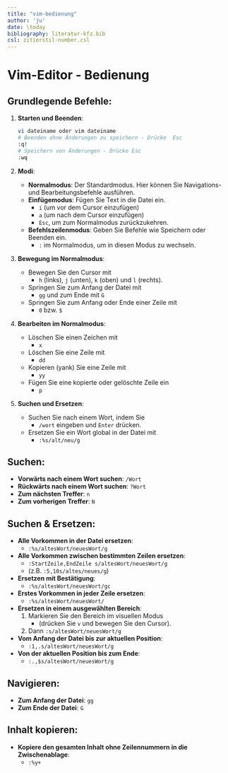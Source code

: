 ```yaml
---
title: "vim-bedienung"
author: 'ju'
date: \today
bibliography: literatur-kfz.bib
csl: zitierstil-number.csl
---
```

<!-----------------------------------------------------------------------
ju 5-2-24 vim-bedienung.md
pandoc vim-bedienung.md -o vim-bedienung.html -c inhalt.css --mathjax
------------------------------------------------------------------------->
# Vim-Editor - Bedienung

## Grundlegende Befehle:

1. **Starten und Beenden**:
   ```bash
   vi dateiname oder vim dateiname
   # Beenden ohne Änderungen zu speichern - Drücke  Esc
   :q!
   # Speichern von Änderungen - Drücke Esc
   :wq
   ```

1. **Modi**:
   - **Normalmodus**: Der Standardmodus. Hier können Sie Navigations- und Bearbeitungsbefehle ausführen.
   - **Einfügemodus**: Fügen Sie Text in die Datei ein.
       - `i` (um vor dem Cursor einzufügen)
       - `a` (um nach dem Cursor einzufügen)
       - `Esc`, um zum Normalmodus zurückzukehren.
   - **Befehlszeilenmodus**: Geben Sie Befehle wie Speichern oder Beenden ein.
       - `:` im Normalmodus, um in diesen Modus zu wechseln.

2. **Bewegung im Normalmodus**:
   - Bewegen Sie den Cursor mit
     - `h` (links), `j` (unten), `k` (oben) und `l` (rechts).
   - Springen Sie zum Anfang der Datei mit
     - `gg` und zum Ende mit `G`
   - Springen Sie zum Anfang oder Ende einer Zeile mit
     - `0` bzw. `$`

3. **Bearbeiten im Normalmodus**:
   - Löschen Sie einen Zeichen mit
     - `x`
   - Löschen Sie eine Zeile mit
     - `dd`
   - Kopieren (yank) Sie eine Zeile mit
     - `yy`
   - Fügen Sie eine kopierte oder gelöschte Zeile ein
     - `p`

4. **Suchen und Ersetzen**:
   - Suchen Sie nach einem Wort, indem Sie
     - `/wort` eingeben und `Enter` drücken.
   - Ersetzen Sie ein Wort global in der Datei mit
     - `:%s/alt/neu/g`

## Suchen:

- **Vorwärts nach einem Wort suchen**: `/Wort`
- **Rückwärts nach einem Wort suchen**: `?Wort`
- **Zum nächsten Treffer**: `n`
- **Zum vorherigen Treffer**: `N`

## Suchen & Ersetzen:

- **Alle Vorkommen in der Datei ersetzen**:
  - `:%s/altesWort/neuesWort/g`
- **Alle Vorkommen zwischen bestimmten Zeilen ersetzen**:
  - `:StartZeile,EndZeile s/altesWort/neuesWort/g`
  - (z.B. `:5,10s/altes/neues/g`)
- **Ersetzen mit Bestätigung**:
  - `:%s/altesWort/neuesWort/gc`
- **Erstes Vorkommen in jeder Zeile ersetzen**:
  - `:%s/altesWort/neuesWort/`
- **Ersetzen in einem ausgewählten Bereich**:
   1. Markieren Sie den Bereich im visuellen Modus
      - (drücken Sie `v` und bewegen Sie den Cursor).
   2. Dann `:s/altesWort/neuesWort/g`
- **Vom Anfang der Datei bis zur aktuellen Position**:
  - `:1,.s/altesWort/neuesWort/g`
- **Von der aktuellen Position bis zum Ende**:
  - `:.,$s/altesWort/neuesWort/g`


## Navigieren:

- **Zum Anfang der Datei**: `gg`
- **Zum Ende der Datei**: `G`

## Inhalt kopieren:

- **Kopiere den gesamten Inhalt ohne Zeilennummern in die Zwischenablage**:
  - `:%y+`
